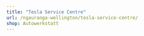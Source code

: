 ```yaml
---
title: "Tesla Service Centre"
url: /ngauranga-wellington/tesla-service-centre/
shop: Autowerkstatt
---
```

